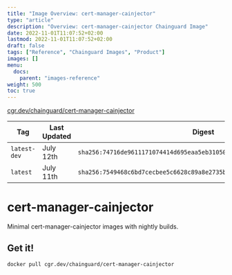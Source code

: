 ```yaml
---
title: "Image Overview: cert-manager-cainjector"
type: "article"
description: "Overview: cert-manager-cainjector Chainguard Image"
date: 2022-11-01T11:07:52+02:00
lastmod: 2022-11-01T11:07:52+02:00
draft: false
tags: ["Reference", "Chainguard Images", "Product"]
images: []
menu:
  docs:
    parent: "images-reference"
weight: 500
toc: true
---
```


[cgr.dev/chainguard/cert-manager-cainjector](https://github.com/chainguard-images/images/tree/main/images/cert-manager-cainjector)

| Tag          | Last Updated | Digest                                                                    |
|--------------|--------------|---------------------------------------------------------------------------|
| `latest-dev` | July 12th    | `sha256:74716de9611171074414d695eaa5eb31050120648f0760badbcb3552b2442de5` |
| `latest`     | July 11th    | `sha256:7549468c6bd7cecbee5c6628c89a8e2735b76c2440d791347bcedfe88529a908` |

# cert-manager-cainjector

Minimal cert-manager-cainjector images with nightly builds.

## Get it!

```shell
docker pull cgr.dev/chainguard/cert-manager-cainjector
```